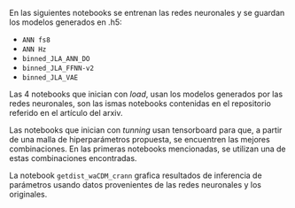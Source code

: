 
En las siguientes notebooks se entrenan las redes neuronales y se guardan los modelos generados en .h5:

- `ANN fs8`
- `ANN Hz`
- `binned_JLA_ANN_DO `
- `binned_JLA_FFNN-v2`
- `binned_JLA_VAE`


Las 4 notebooks que inician con *load*, usan los modelos generados por las redes neuronales, son las ismas notebooks contenidas en el repositorio referido en el artículo del arxiv. 


Las notebooks que inician con  *tunning* usan tensorboard para que, a partir de una malla de hiperparámetros propuesta, se encuentren las mejores combinaciones. En las primeras notebooks mencionadas, se utilizan una de estas combinaciones encontradas.


La notebook `getdist_waCDM_crann` grafica resultados de inferencia de parámetros usando datos provenientes de las redes neuronales y los originales.
